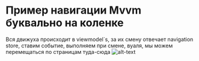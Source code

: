 # Пример навигации Mvvm буквально на коленке
Вся движуха происходит в viewmodel`s, за их смену отвечает navigation store, ставим событие, выполняем при смене, вуаля, мы можем перемещаться по страницам туда-сюда
![alt-text](https://sun9-3.userapi.com/impg/fGzoHBNyoNOrsF2zHzJvRG2pHrM9EojjOIcOng/-7xFJWCfJv8.jpg?size=974x577&quality=96&sign=7dc0446f3245a2e09a974ccca33aae61&type=album)
